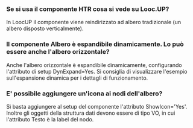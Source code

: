 
### **Se si usa il componente HTR cosa si vede su Looc.UP?**


In LoocUP il componente viene reindirizzato ad albero tradizionale (un albero disposto verticalmente).

### **Il componente Albero è espandibile dinamicamente. Lo può essere anche l'albero orizzontale?**


Anche l'albero orizzontale è espandibile dinamicamente, configurando l'attributo di setup DynExpand=Yes. Si consiglia di visualizzare l'esempio sull'espansione dinamica per i dettagli di funzionamento.

### **E' possibile aggiungere un'icona ai nodi dell'albero?**


Sì basta aggiungere al setup del componente l'attributo ShowIcon='Yes'. Inoltre gli oggetti della struttura dati devono essere di tipo VO, in cui l'attributo Testo è la label del nodo.




